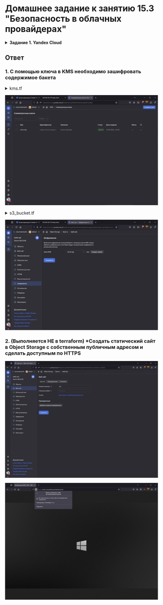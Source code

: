 # Домашнее задание к занятию 15.3 "Безопасность в облачных провайдерах"

<details>
  <summary><b>Задание 1. Yandex Cloud</b></summary>

**Что нужно сделать**

1. С помощью ключа в KMS необходимо зашифровать содержимое бакета:

- Создать ключ в KMS,
- С помощью ключа зашифровать содержимое бакета, созданного ранее.

2. (Выполняется НЕ в terraform) *Создать статический сайт в Object Storage c собственным публичным адресом и сделать доступным по HTTPS

- Создать сертификат,
- Создать статическую страницу в Object Storage и применить сертификат HTTPS,
- В качестве результата предоставить скриншот на страницу с сертификатом в заголовке ("замочек").

</details>

## Ответ

### 1. С помощью ключа в KMS необходимо зашифровать содержимое бакета

<details>
  <summary>kms.tf</summary>

```terraform
resource "yandex_kms_symmetric_key" "s3-tls-key" {
  name              = "s3-tls-key"
  description       = "key for s3 bucket"
  default_algorithm = "AES_128"
  rotation_period   = "8760h" // equal to 1 year
}

resource "yandex_resourcemanager_folder_iam_member" "kms-user" {
  folder_id = var.folder_id
  role      = "kms.keys.encrypterDecrypter"
  member    = "serviceAccount:${yandex_iam_service_account.s3-bucket.id}"
  depends_on = [yandex_iam_service_account.s3-bucket]
}
```

</details>

![alt text](img/ya1.png "ya1")

<details>
  <summary>s3_bucket.tf</summary>

```terraform
resource "yandex_iam_service_account" "s3-bucket" {
    name      = "acc-bucket"
}

resource "yandex_resourcemanager_folder_iam_member" "s3-bucket-editor" {
  folder_id = "${var.folder_id}"
  role      = "storage.editor"
  member    = "serviceAccount:${yandex_iam_service_account.s3-bucket.id}"
}

resource "yandex_iam_service_account_static_access_key" "s3-bucket-key" {
  service_account_id = yandex_iam_service_account.s3-bucket.id
  description        = "access key for s3"
}

resource "yandex_storage_bucket" "static-pic" {
    access_key = yandex_iam_service_account_static_access_key.s3-bucket-key.access_key
    secret_key = yandex_iam_service_account_static_access_key.s3-bucket-key.secret_key
    bucket = "static-pic"
    acl    = "public-read"
    server_side_encryption_configuration {
        rule {
            apply_server_side_encryption_by_default {
                kms_master_key_id = yandex_kms_symmetric_key.s3-tls-key.id
                sse_algorithm     = "aws:kms"
            }
        }
    }
}

resource "yandex_storage_object" "pic" {
  access_key = yandex_iam_service_account_static_access_key.s3-bucket-key.access_key
  secret_key = yandex_iam_service_account_static_access_key.s3-bucket-key.secret_key
  bucket     = yandex_storage_bucket.static-pic.bucket
  key        = "pic"
  source     = "./pic_s3/winBlack.jpg"
}
```

</details>

![alt text](img/ya2.png "ya2")

### 2. (Выполняется НЕ в terraform) *Создать статический сайт в Object Storage c собственным публичным адресом и сделать доступным по HTTPS

![alt text](img/ya3.png "ya3")

![alt text](img/ya4.png "ya4")